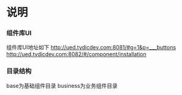 # 说明

### 组件库UI
组件库UI地址如下
http://ued.tydicdev.com:8081/#g=1&p=___buttons
http://ued.tydicdev.com:8082/#/component/installation
### 目录结构

base为基础组件目录
business为业务组件目录


